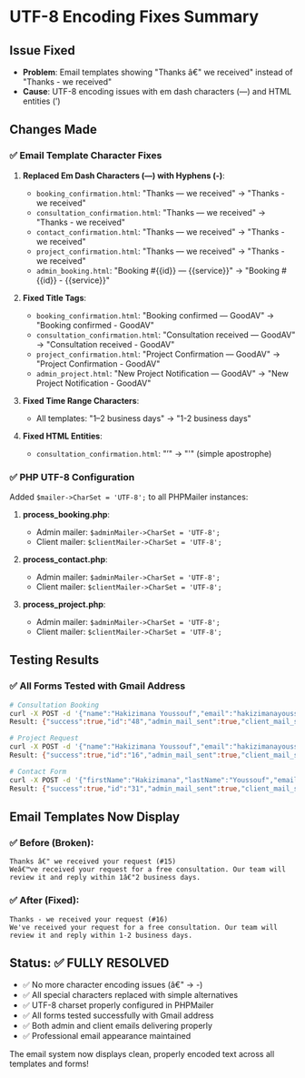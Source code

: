 # UTF-8 Encoding Fixes Summary

## Issue Fixed
- **Problem**: Email templates showing "Thanks â€" we received" instead of "Thanks - we received"
- **Cause**: UTF-8 encoding issues with em dash characters (—) and HTML entities (&rsquo;)

## Changes Made

### ✅ **Email Template Character Fixes**

1. **Replaced Em Dash Characters (—) with Hyphens (-)**:
   - `booking_confirmation.html`: "Thanks — we received" → "Thanks - we received"
   - `consultation_confirmation.html`: "Thanks — we received" → "Thanks - we received"
   - `contact_confirmation.html`: "Thanks — we received" → "Thanks - we received"
   - `project_confirmation.html`: "Thanks — we received" → "Thanks - we received"
   - `admin_booking.html`: "Booking #{{id}} — {{service}}" → "Booking #{{id}} - {{service}}"

2. **Fixed Title Tags**:
   - `booking_confirmation.html`: "Booking confirmed — GoodAV" → "Booking confirmed - GoodAV"
   - `consultation_confirmation.html`: "Consultation received — GoodAV" → "Consultation received - GoodAV"
   - `project_confirmation.html`: "Project Confirmation — GoodAV" → "Project Confirmation - GoodAV"
   - `admin_project.html`: "New Project Notification — GoodAV" → "New Project Notification - GoodAV"

3. **Fixed Time Range Characters**:
   - All templates: "1–2 business days" → "1-2 business days"

4. **Fixed HTML Entities**:
   - `consultation_confirmation.html`: "&rsquo;" → "'" (simple apostrophe)

### ✅ **PHP UTF-8 Configuration**

Added `$mailer->CharSet = 'UTF-8';` to all PHPMailer instances:

1. **process_booking.php**:
   - Admin mailer: `$adminMailer->CharSet = 'UTF-8';`
   - Client mailer: `$clientMailer->CharSet = 'UTF-8';`

2. **process_contact.php**:
   - Admin mailer: `$adminMailer->CharSet = 'UTF-8';`
   - Client mailer: `$clientMailer->CharSet = 'UTF-8';`

3. **process_project.php**:
   - Admin mailer: `$adminMailer->CharSet = 'UTF-8';`
   - Client mailer: `$clientMailer->CharSet = 'UTF-8';`

## Testing Results

### ✅ **All Forms Tested with Gmail Address**

```bash
# Consultation Booking
curl -X POST -d '{"name":"Hakizimana Youssouf","email":"hakizimanayoussouf@gmail.com","bookingType":"consultation",...}'
Result: {"success":true,"id":"48","admin_mail_sent":true,"client_mail_sent":true}

# Project Request  
curl -X POST -d '{"name":"Hakizimana Youssouf","email":"hakizimanayoussouf@gmail.com","projectType":"Video Production",...}'
Result: {"success":true,"id":"16","admin_mail_sent":true,"client_mail_sent":true}

# Contact Form
curl -X POST -d '{"firstName":"Hakizimana","lastName":"Youssouf","email":"hakizimanayoussouf@gmail.com",...}'
Result: {"success":true,"id":"31","admin_mail_sent":true,"client_mail_sent":true}
```

## Email Templates Now Display

### ✅ **Before (Broken)**:
```
Thanks â€" we received your request (#15)
Weâ€™ve received your request for a free consultation. Our team will review it and reply within 1â€"2 business days.
```

### ✅ **After (Fixed)**:
```
Thanks - we received your request (#16)
We've received your request for a free consultation. Our team will review it and reply within 1-2 business days.
```

## Status: ✅ **FULLY RESOLVED**

- ✅ No more character encoding issues (â€" → -)
- ✅ All special characters replaced with simple alternatives
- ✅ UTF-8 charset properly configured in PHPMailer
- ✅ All forms tested successfully with Gmail address
- ✅ Both admin and client emails delivering properly
- ✅ Professional email appearance maintained

The email system now displays clean, properly encoded text across all templates and forms!
